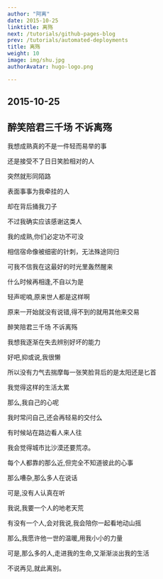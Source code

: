 ```yaml
---
author: "阿离"
date: 2015-10-25
linktitle: 离殇
next: /tutorials/github-pages-blog
prev: /tutorials/automated-deployments
title: 离殇
weight: 10
image: img/shu.jpg
authorAvatar: hugo-logo.png

---
```


## 2015-10-25

## 醉笑陪君三千场 不诉离殇

我想成熟真的不是一件轻而易举的事

还是接受不了日日笑脸相对的人

突然就形同陌路

表面事事为我牵挂的人

却在背后捅我刀子

不过我确实应该感谢这类人

我的成熟,你们必定功不可没

相信宿命像被细密的针刺，无法殊途同归

可我不信我在这最好的时光里轰然醒来

什么时候再相逢,不自以为是

轻声呢喃,原来世人都是这样啊

原来一开始就没有说错,得不到的就用其他来交易

醉笑陪君三千场 不诉离殇

我想我逐渐在失去辨别好坏的能力

好吧,抑或说,我很懒

所以没有力气去揣摩每一张笑脸背后的是太阳还是匕首

我觉得这样的生活太累

那么,我自己的心呢

我时常问自己,还会再轻易的交付么

有时候站在路边看人来人往

我会觉得城市比沙漠还要荒凉。

每个人都靠的那么近,但完全不知道彼此的心事

那么嘈杂,那么多人在说话

可是,没有人认真在听

我说,我要一个人的地老天荒

有没有一个人,会对我说,我会陪你一起看地动山摇

那么,我愿许他一世的温暖,用我小小的力量

可是,那么多的人,走进我的生命,又渐渐淡出我的生活

不说再见,就此离别。
